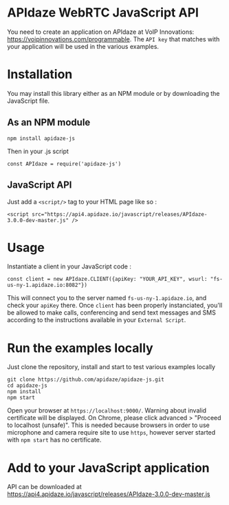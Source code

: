 # APIdaze WebRTC JavaScript API

You need to create an application on APIdaze at VoIP Innovations: https://voipinnovations.com/programmable. The `API key` that matches with your application 
will be used in the various examples.

# Installation

You may install this library either as an NPM module or by downloading the JavaScript file.

## As an NPM module

    npm install apidaze-js

Then in your .js script

    const APIdaze = require('apidaze-js')

## JavaScript API

Just add a `<script/>` tag to your HTML page like so :

    <script src="https://api4.apidaze.io/javascript/releases/APIdaze-3.0.0-dev-master.js" />

# Usage

Instantiate a client in your JavaScript code :

    const client = new APIdaze.CLIENT({apiKey: "YOUR_API_KEY", wsurl: "fs-us-ny-1.apidaze.io:8082"})

This will connect you to the server named `fs-us-ny-1.apidaze.io`, and check your `apiKey` there. Once `client` has been properly instanciated, you'll be allowed to make calls, conferencing and send text messages and SMS according to the instructions available in your `External Script`.
   

# Run the examples locally

Just clone the repository, install and start to test various examples locally

    git clone https://github.com/apidaze/apidaze-js.git
    cd apidaze-js
    npm install
    npm start

Open your browser at `https://localhost:9000/`. Warning about invalid certificate will be displayed. On Chrome, please click advanced > "Proceed to localhost (unsafe)".
This is needed because browsers in order to use microphone and camera require site to use `https`, however server started with `npm start` has no certificate.

# Add to your JavaScript application

API can be downloaded at https://api4.apidaze.io/javascript/releases/APIdaze-3.0.0-dev-master.js
